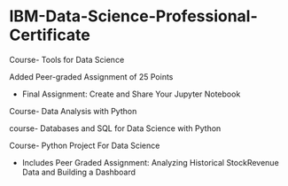 # IBM-Data-Science-Professional-Certificate

Course- Tools for Data Science

Added Peer-graded Assignment of 25 Points
 - Final Assignment: Create and Share Your Jupyter Notebook

 Course- Data Analysis with Python

 course- Databases and SQL for Data Science with Python

 Course- Python Project For Data Science
  - Includes Peer Graded Assignment: Analyzing Historical StockRevenue Data and Building a Dashboard